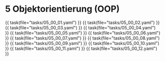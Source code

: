 # 5 Objektorientierung (OOP)

{{ task(file="tasks/05_00_01.yaml") }}
{{ task(file="tasks/05_00_02.yaml") }}
{{ task(file="tasks/05_00_03.yaml") }}
{{ task(file="tasks/05_00_04.yaml") }}
{{ task(file="tasks/05_00_05.yaml") }}
{{ task(file="tasks/05_00_06.yaml") }}
{{ task(file="tasks/05_00_07.yaml") }}
{{ task(file="tasks/05_00_08.yaml") }}
{{ task(file="tasks/05_00_09.yaml") }}
{{ task(file="tasks/05_00_10.yaml") }}
{{ task(file="tasks/05_00_11.yaml") }}
{{ task(file="tasks/05_00_12.yaml") }}
